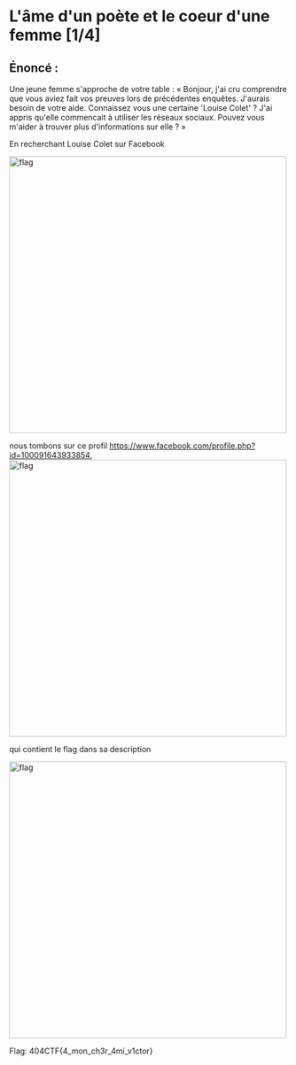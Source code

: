 # L'âme d'un poète et le coeur d'une femme [1/4]

## Énoncé :

Une jeune femme s'approche de votre table : « Bonjour, j'ai cru comprendre que vous aviez fait vos preuves lors de précédentes enquêtes. J'aurais besoin de votre aide. Connaissez vous une certaine 'Louise Colet' ? J'ai appris qu'elle commencait à utiliser les réseaux sociaux. Pouvez vous m'aider à trouver plus d'informations sur elle ? »

En recherchant Louise Colet sur Facebook

<img alt="flag" src="search.jpg" width=500>

nous tombons sur ce profil https://www.facebook.com/profile.php?id=100091643933854,
<img alt="flag" src="louise.jpg" width=500>

qui contient le flag dans sa description

<img alt="flag" src="flag.jpg" width=500>

Flag: 404CTF{4_mon_ch3r_4mi_v1ctor}
